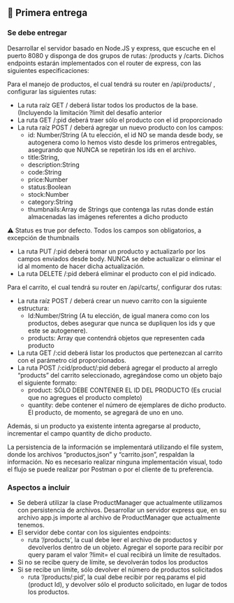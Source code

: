 ## 📁 Primera entrega

### Se debe entregar
Desarrollar el servidor basado en Node.JS y express, que escuche en el puerto 8080 y disponga de dos grupos de rutas: /products y /carts. Dichos endpoints estarán implementados con el router de express, con las siguientes especificaciones:

Para el manejo de productos, el cual tendrá su router en /api/products/ , configurar las siguientes rutas:

- La ruta raíz GET / deberá listar todos los productos de la base. (Incluyendo la limitación ?limit del desafío anterior
- La ruta GET /:pid deberá traer sólo el producto con el id proporcionado
- La ruta raíz POST / deberá agregar un nuevo producto con los campos:
	- id: Number/String (A tu elección, el id NO se manda desde body, se autogenera como lo hemos visto desde los primeros entregables, asegurando que NUNCA se repetirán los ids en el archivo.
	- title:String,
	- description:String
	- code:String
	- price:Number
	- status:Boolean
	- stock:Number
	- category:String
	- thumbnails:Array de Strings que contenga las rutas donde están almacenadas las imágenes referentes a dicho producto

⚠️ Status es true por defecto. Todos los campos son obligatorios, a excepción de thumbnails
	
- La ruta PUT /:pid deberá tomar un producto y actualizarlo por los campos enviados desde body. NUNCA se debe actualizar o eliminar el id al momento de hacer dicha actualización.
- La ruta DELETE /:pid deberá eliminar el producto con el pid indicado. 

Para el carrito, el cual tendrá su router en /api/carts/, configurar dos rutas:

- La ruta raíz POST / deberá crear un nuevo carrito con la siguiente estructura:
	- Id:Number/String (A tu elección, de igual manera como con los productos, debes asegurar que nunca se dupliquen los ids y que este se autogenere).
	- products: Array que contendrá objetos que representen cada producto
- La ruta GET /:cid deberá listar los productos que pertenezcan al carrito con el parámetro cid proporcionados.
- La ruta POST  /:cid/product/:pid deberá agregar el producto al arreglo “products” del carrito seleccionado, agregándose como un objeto bajo el siguiente formato:
	- product: SÓLO DEBE CONTENER EL ID DEL PRODUCTO (Es crucial que no agregues el producto completo)
	- quantity: debe contener el número de ejemplares de dicho producto. El producto, de momento, se agregará de uno en uno.
	
Además, si un producto ya existente intenta agregarse al producto, incrementar el campo quantity de dicho producto. 

La persistencia de la información se implementará utilizando el file system, donde los archivos “productos,json” y “carrito.json”, respaldan la información.
No es necesario realizar ninguna implementación visual, todo el flujo se puede realizar por Postman o por el cliente de tu preferencia.
	

	

	


### Aspectos a incluir
- Se deberá utilizar la clase ProductManager que actualmente utilizamos con persistencia de archivos. 
Desarrollar un servidor express que, en su archivo app.js importe al archivo de ProductManager que actualmente tenemos.
- El servidor debe contar con los siguientes endpoints:
	- ruta ‘/products’, la cual debe leer el archivo de productos y devolverlos dentro de un objeto. Agregar el soporte para recibir por query param el valor ?limit= el cual recibirá un límite de resultados.
- Si no se recibe query de límite, se devolverán todos los productos
- Si se recibe un límite, sólo devolver el número de productos solicitados
	- ruta ‘/products/:pid’, la cual debe recibir por req.params el pid (product Id), y devolver sólo el producto solicitado, en lugar de todos los productos. 
